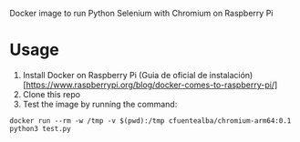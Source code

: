 Docker image to run Python Selenium with Chromium on Raspberry Pi

# Usage
1. Install Docker on Raspberry Pi (Guia de oficial de instalación)[https://www.raspberrypi.org/blog/docker-comes-to-raspberry-pi/]
2. Clone this repo
3. Test the image by running the command:
```
docker run --rm -w /tmp -v $(pwd):/tmp cfuentealba/chromium-arm64:0.1 python3 test.py
```
